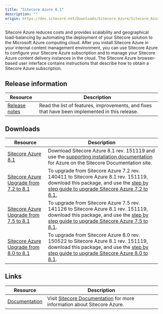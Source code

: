 ```yaml
---
title: "Sitecore Azure 8.1"
description: ""
origin: https://dev.sitecore.net/Downloads/Sitecore_Azure/Sitecore_Azure_81/Sitecore_Azure_81
---
```


Sitecore Azure reduces costs and provides scalability and geographical load-balancing by automating the deployment of your Sitecore solution to the Microsoft Azure computing cloud. After you install Sitecore Azure in your internal content management environment, you can use Sitecore Azure to configure your Sitecore Azure subscription and to manage your Sitecore Azure content delivery instances in the cloud. The Sitecore Azure browser-based user interface contains instructions that describe how to obtain a Sitecore Azure subscription.

## Release information

 | Resource | Description |
 | --- | --- |
 | [Release notes](/downloads/Sitecore_Azure/Sitecore_Azure_81/Sitecore_Azure_81/Release_Notes) | Read the list of features, improvements, and fixes that have been implemented in this release.  <br /> |

## Downloads

 | Resource | Description |
 | --- | --- |
 | [Sitecore Azure 8.1](https://scdp.blob.core.windows.net/downloads/Sitecore%20Azure/Sitecore%20Azure%2081/Sitecore%20Azure%208.1/Secure/Sitecore%20Azure%208.1%20rev.%20151119.zip) | Download Sitecore Azure 8.1 rev. 151119 and use the [supporting installation documentation](https://doc.sitecore.net/cloud/81/azure) for Azure on the Sitecore Documentation site. |
 | [Sitecore Azure Upgrade from 7.2 to 8.1](https://scdp.blob.core.windows.net/downloads/Sitecore%20Azure/Sitecore%20Azure%2081/Sitecore%20Azure%208.1/Secure/Upgrade%20package%20for%20Sitecore%20Azure%20from%207.2%20to%208.1.zip) | To upgrade from Sitecore Azure 7.2 rev. 140411 to Sitecore Azure 8.1 rev. 151119, download this package, and use the [step by step guide to upgrade Sitecore Azure 7.2 to 8.1.](~/media/90297FA95C56492F992028A11AC6C10D.ashx) |
 | [Sitecore Azure Upgrade from 7.5 to 8.1](https://scdp.blob.core.windows.net/downloads/Sitecore%20Azure/Sitecore%20Azure%2081/Sitecore%20Azure%208.1/Secure/Upgrade%20package%20for%20Sitecore%20Azure%20from%207.5%20to%208.1.zip) | To upgrade from Sitecore Azure 7.5 rev. 141126 to Sitecore Azure 8.1 rev. 151119, download this package, and use the [step by step guide to upgrade Sitecore Azure 7.5 to 8.1](~/media/0D70190450F447AB8B9A31F4CDF94300.ashx). |
 | [Sitecore Azure Upgrade from 8.0 to 8.1](https://scdp.blob.core.windows.net/downloads/Sitecore%20Azure/Sitecore%20Azure%2081/Sitecore%20Azure%208.1/Secure/Upgrade%20package%20for%20Sitecore%20Azure%20from%208.0%20to%208.1.zip) | To upgrade from Sitecore Azure 8.0 rev. 150522 to Sitecore Azure 8.1 rev. 151119, download this package, and use the [step by step guide to upgrade Sitecore Azure 8.0 to 8.1](~/media/ECF0C57184344A62BB070B66C0A9E9E2.ashx). |

## Links

 | Resource | Description |
 | --- | --- |
 | [Documentation](https://doc.sitecore.net:443/en/Products/Cloud/81/Azure) | Visit [Sitecore Documentation](https://doc.sitecore.net/cloud/81/azure) for more information about Sitecore Azure. |